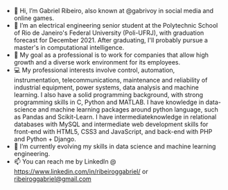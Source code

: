 - 👋 Hi, I’m Gabriel Ribeiro, also known at @gabrivoy in social media and online games.
- 👀 I’m an electrical engineering senior student at the Polytechnic School of Rio de Janeiro's Federal University (Poli-UFRJ), 
with graduation forecast for December 2021. After graduating, I'll probably pursue a master's in computational intelligence.
- :blue_book: My goal as a professional is to work for companies that allow high growth and a diverse work environment for its employees.
- :computer: My professional interests involve control, automation, instrumentation, telecommunications, maintenance and reliability of industrial equipment, 
power systems, data analysis and machine learning.
I also have a solid programming background, with strong programming skills in C, Python and MATLAB. I have knowledge in data-science and machine learning packages 
around python language, such as Pandas and Scikit-Learn. I have intermediateknowledge in relational databases with MySQL and intermediate web development skills 
for front-end with HTML5, CSS3 and JavaScript, and back-end with PHP and Python + Django.
- 🌱 I’m currently evolving my skills in data science and machine learning engineering.
- 📫 You can reach me by LinkedIn @ https://www.linkedin.com/in/ribeiroggabriel/ or ribeiroggabriel@gmail.com

<!---
gabrivoy/gabrivoy is a ✨ special ✨ repository because its `README.md` (this file) appears on your GitHub profile.
You can click the Preview link to take a look at your changes.
--->
